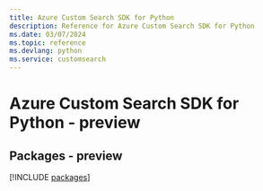 ```yaml
---
title: Azure Custom Search SDK for Python
description: Reference for Azure Custom Search SDK for Python
ms.date: 03/07/2024
ms.topic: reference
ms.devlang: python
ms.service: customsearch
---
```

# Azure Custom Search SDK for Python - preview
## Packages - preview
[!INCLUDE [packages](custom-search-index.md)]